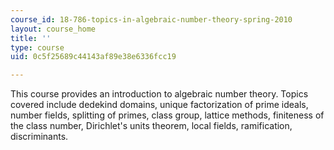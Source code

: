 ```yaml
---
course_id: 18-786-topics-in-algebraic-number-theory-spring-2010
layout: course_home
title: ''
type: course
uid: 0c5f25689c44143af89e38e6336fcc19

---
```

This course provides an introduction to algebraic number theory. Topics covered include dedekind domains, unique factorization of prime ideals, number fields, splitting of primes, class group, lattice methods, finiteness of the class number, Dirichlet's units theorem, local fields, ramification, discriminants.

